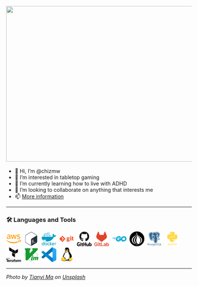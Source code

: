 <div align="center">
  <img src="https://images.unsplash.com/photo-1537498425277-c283d32ef9db?ixlib=rb-4.0.3" width="640" height="423"/>
</div>




- 👋 Hi, I’m @chizmw
- 👀 I’m interested in tabletop gaming
- 🌱 I’m currently learning how to live with ADHD
- 💞️ I’m looking to collaborate on anything that interests me
- 📫 [More information](https://beacons.ai/chizmw)


---
### :hammer_and_wrench: Languages and Tools

<div>
  <img src="https://raw.githubusercontent.com/devicons/devicon/master/icons/amazonwebservices/amazonwebservices-plain-wordmark.svg" title="AWS" alt="AWS" height="40px"/>&nbsp;
  <img src="https://raw.githubusercontent.com/devicons/devicon/master/icons/bash/bash-plain.svg" title="bash" alt="bash" height="40px"/>&nbsp;
  <img src="https://raw.githubusercontent.com/devicons/devicon/master/icons/docker/docker-plain-wordmark.svg" title="docker" alt="docker" height="40px"/>&nbsp;
  <img src="https://raw.githubusercontent.com/devicons/devicon/master/icons/git/git-plain-wordmark.svg" title="git" alt="git" height="40px"/>&nbsp;
  <img src="https://raw.githubusercontent.com/devicons/devicon/master/icons/github/github-original-wordmark.svg" title="github" alt="github" height="40px"/>&nbsp;
  <img src="https://raw.githubusercontent.com/devicons/devicon/master/icons/gitlab/gitlab-plain-wordmark.svg" title="gitlab" alt="gitlab" height="40px"/>&nbsp;
  <img src="https://raw.githubusercontent.com/devicons/devicon/master/icons/go/go-original-wordmark.svg" title="go" alt="go" height="40px"/>&nbsp;
  <img src="https://raw.githubusercontent.com/devicons/devicon/master/icons/perl/perl-plain.svg" title="perl" alt="perl" height="40px"/>&nbsp;
  <img src="https://raw.githubusercontent.com/devicons/devicon/master/icons/postgresql/postgresql-plain-wordmark.svg" title="postgresql" alt="postgresql" height="40px"/>&nbsp;
  <img src="https://raw.githubusercontent.com/devicons/devicon/master/icons/python/python-plain-wordmark.svg" title="python" alt="python" height="40px"/>&nbsp;
  <img src="https://raw.githubusercontent.com/devicons/devicon/master/icons/terraform/terraform-plain-wordmark.svg" title="terraform" alt="terraform" height="40px"/>&nbsp;
  <img src="https://raw.githubusercontent.com/devicons/devicon/master/icons/vim/vim-plain.svg" title="vim" alt="vim" height="40px"/>&nbsp;
  <img src="https://raw.githubusercontent.com/devicons/devicon/master/icons/vscode/vscode-original.svg" title="vscode" alt="vscode" height="40px"/>&nbsp;
  <img src="https://raw.githubusercontent.com/devicons/devicon/master/icons/linux/linux-original.svg" title="linux" alt="linux" height="40px"/>&nbsp;
</div>

---
<em>
Photo by <a href="https://unsplash.com/@tma?utm_source=unsplash&utm_medium=referral&utm_content=creditCopyText">Tianyi Ma</a> on <a href="https://unsplash.com/photos/macbook-pro-on-white-surface-WiONHd_zYI4?utm_source=unsplash&utm_medium=referral&utm_content=creditCopyText">Unsplash</a>
</em>
